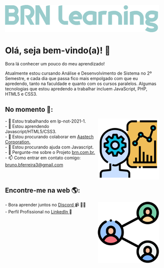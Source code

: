 <img src="images/logo-learning.png" alt="logo brn-learning">


<h1>Olá, seja bem-vindo(a)! 👋 </h1>
<p>Bora lá conhecer um pouco do meu aprendizado!</p>

<p>Atualmente estou cursando Análise e Desenvolvimento de Sistema no 2º Semestre, e cada dia que passa fico mais empolgado com que eu apredendo, tanto na faculdade e quanto com os cursos paralelos. Algumas tecnologias que estou apredendo a trabalhar incluem JavaScript, PHP, HTML5 e CSS3. </p>


<h2>No momento 🔧:</h2><img align = "right" width = "200" height = "200" src = "images/producao.png">

<p>- 🔭 Estou trabalhando em lp-not-2021-1.<br>
- 🌱 Estou aprendendo Javascript/HTML5/CSS3.<br>
- 👯 Estou procurando colaborar em <a href="https://github.com/brn-borges/aatstech-corporation">Aastech Corporation.</a><br>
- 🤔 Estou procurando ajuda com Javascript.<br>
- 💬 Pergunte-me sobre o Projeto <a href="https://github.com/brn-borges/brn.com.br">brn.com.br.</a><br>
- 📫 Como entrar em contato comigo: <a href="mailto:bruno.bferreira3@gmail.com">bruno.bferreira3@gmail.com</a></p>
<br>


<h2>Encontre-me na web 🌎:</h2> <img align = "right" width = "200" height = "200" src = "images/compartilhar.png"> </a>
<p>- Bora aprender juntos no <a href="https://discord.com/channels/@brnborges#4591"> Discord </a> 📹 ✍🏾<br>
- Perfil Profissional no <a href="https://www.linkedin.com/in/brn-borges/"> LinkedIn </a> 💼</p>
